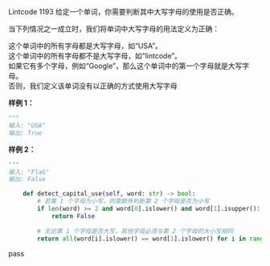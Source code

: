 Lintcode 1193
给定一个单词，你需要判断其中大写字母的使用是否正确。

当下列情况之一成立时，我们将单词中大写字母的用法定义为正确：

这个单词中的所有字母都是大写字母，如“USA”。  
这个单词中的所有字母都不是大写字母，如“lintcode”。  
如果它有多个字母，例如“Google”，那么这个单词中的第一个字母就是大写字母。  
否则，我们定义该单词没有以正确的方式使用大写字母

**样例 1：**
```python
"""
输入: "USA"
输出: True
```
**样例 2：**
```python
"""
输入: "FlaG"
输出: False
```


```python
    def detect_capital_use(self, word: str) -> bool:
        # 若第 1 个字母为小写，则需额外判断第 2 个字母是否为小写
        if len(word) >= 2 and word[0].islower() and word[1].isupper():
            return False
        
        # 无论第 1 个字母是否大写，其他字母必须与第 2 个字母的大小写相同
        return all(word[i].islower() == word[1].islower() for i in range(2, len(word)))
```
pass